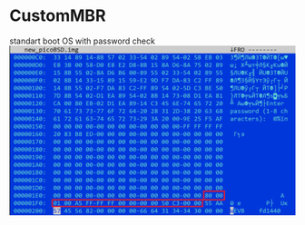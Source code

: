 # CustomMBR
standart boot OS with password check
![Alt text](https://github.com/AlexUnderMoscow/CustomMBR/blob/master/picoBSDmbr.PNG?raw=true "Optional Title")
